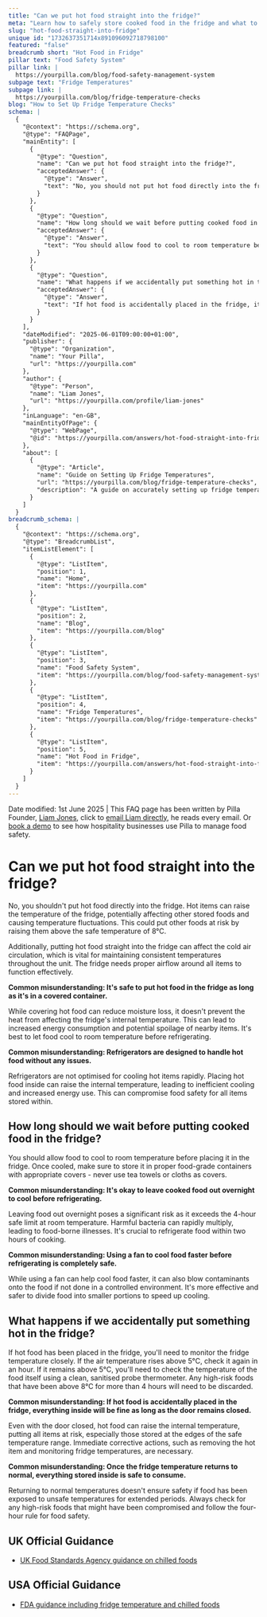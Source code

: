 ```yaml
---
title: "Can we put hot food straight into the fridge?"
meta: "Learn how to safely store cooked food in the fridge and what to do if you accidentally put hot food in the fridge, which can affect the temperature and spoil other foods."
slug: "hot-food-straight-into-fridge"
unique id: "1732637351714x891096092718798100"
featured: "false"
breadcrumb short: "Hot Food in Fridge"
pillar text: "Food Safety System"
pillar link: |
  https://yourpilla.com/blog/food-safety-management-system
subpage text: "Fridge Temperatures"
subpage link: |
  https://yourpilla.com/blog/fridge-temperature-checks
blog: "How to Set Up Fridge Temperature Checks"
schema: |
  {
    "@context": "https://schema.org",
    "@type": "FAQPage",
    "mainEntity": [
      {
        "@type": "Question",
        "name": "Can we put hot food straight into the fridge?",
        "acceptedAnswer": {
          "@type": "Answer",
          "text": "No, you should not put hot food directly into the fridge. Doing so can raise the temperature inside the fridge, potentially affecting other stored foods and causing temperature fluctuations. This could risk other foods by raising them above the safe temperature of 8°C. Furthermore, placing hot food straight into the fridge can hinder the necessary cold air circulation, which is crucial for maintaining consistent temperatures throughout the unit."
        }
      },
      {
        "@type": "Question",
        "name": "How long should we wait before putting cooked food in the fridge?",
        "acceptedAnswer": {
          "@type": "Answer",
          "text": "You should allow food to cool to room temperature before placing it in the fridge. Once cooled, store it in proper food-grade containers with appropriate covers. It is crucial to refrigerate food within two hours of cooking to avoid the risk of harmful bacteria that can multiply rapidly and potentially cause food-borne illnesses."
        }
      },
      {
        "@type": "Question",
        "name": "What happens if we accidentally put something hot in the fridge?",
        "acceptedAnswer": {
          "@type": "Answer",
          "text": "If hot food is accidentally placed in the fridge, it's vital to monitor the fridge temperature closely. If the air temperature rises above 5°C, recheck it after an hour. If it remains high, the temperature of the food itself should be checked using a clean, sanitised probe thermometer. High-risk foods that have been above 8°C for more than 4 hours are considered unsafe and should be discarded."
        }
      }
    ],
    "dateModified": "2025-06-01T09:00:00+01:00",
    "publisher": {
      "@type": "Organization",
      "name": "Your Pilla",
      "url": "https://yourpilla.com"
    },
    "author": {
      "@type": "Person",
      "name": "Liam Jones",
      "url": "https://yourpilla.com/profile/liam-jones"
    },
    "inLanguage": "en-GB",
    "mainEntityOfPage": {
      "@type": "WebPage",
      "@id": "https://yourpilla.com/answers/hot-food-straight-into-fridge"
    },
    "about": [
      {
        "@type": "Article",
        "name": "Guide on Setting Up Fridge Temperatures",
        "url": "https://yourpilla.com/blog/fridge-temperature-checks",
        "description": "A guide on accurately setting up fridge temperatures to ensure food safety within catering environments."
      }
    ]
  }
breadcrumb_schema: |
  {
    "@context": "https://schema.org",
    "@type": "BreadcrumbList",
    "itemListElement": [
      {
        "@type": "ListItem",
        "position": 1,
        "name": "Home",
        "item": "https://yourpilla.com"
      },
      {
        "@type": "ListItem",
        "position": 2,
        "name": "Blog",
        "item": "https://yourpilla.com/blog"
      },
      {
        "@type": "ListItem",
        "position": 3,
        "name": "Food Safety System",
        "item": "https://yourpilla.com/blog/food-safety-management-system"
      },
      {
        "@type": "ListItem",
        "position": 4,
        "name": "Fridge Temperatures",
        "item": "https://yourpilla.com/blog/fridge-temperature-checks"
      },
      {
        "@type": "ListItem",
        "position": 5,
        "name": "Hot Food in Fridge",
        "item": "https://yourpilla.com/answers/hot-food-straight-into-fridge"
      }
    ]
  }
---
```


Date modified: 1st June 2025 | This FAQ page has been written by Pilla Founder, [Liam Jones](https://yourpilla.com/profile/liam-jones), click to [email Liam directly](https://mailto:liam@yourpilla.com/), he reads every email. Or [book a demo](https://calendly.com/pilla/demo) to see how hospitality businesses use Pilla to manage food safety.

# Can we put hot food straight into the fridge?

No, you shouldn't put hot food directly into the fridge. Hot items can raise the temperature of the fridge, potentially affecting other stored foods and causing temperature fluctuations. This could put other foods at risk by raising them above the safe temperature of 8°C.

Additionally, putting hot food straight into the fridge can affect the cold air circulation, which is vital for maintaining consistent temperatures throughout the unit. The fridge needs proper airflow around all items to function effectively.

**Common misunderstanding: It's safe to put hot food in the fridge as long as it's in a covered container.**

While covering hot food can reduce moisture loss, it doesn't prevent the heat from affecting the fridge's internal temperature. This can lead to increased energy consumption and potential spoilage of nearby items. It's best to let food cool to room temperature before refrigerating.

**Common misunderstanding: Refrigerators are designed to handle hot food without any issues.**

Refrigerators are not optimised for cooling hot items rapidly. Placing hot food inside can raise the internal temperature, leading to inefficient cooling and increased energy use. This can compromise food safety for all items stored within.

## How long should we wait before putting cooked food in the fridge?

You should allow food to cool to room temperature before placing it in the fridge. Once cooled, make sure to store it in proper food-grade containers with appropriate covers - never use tea towels or cloths as covers.

**Common misunderstanding: It's okay to leave cooked food out overnight to cool before refrigerating.**

Leaving food out overnight poses a significant risk as it exceeds the 4-hour safe limit at room temperature. Harmful bacteria can rapidly multiply, leading to food-borne illnesses. It's crucial to refrigerate food within two hours of cooking.

**Common misunderstanding: Using a fan to cool food faster before refrigerating is completely safe.**

While using a fan can help cool food faster, it can also blow contaminants onto the food if not done in a controlled environment. It's more effective and safer to divide food into smaller portions to speed up cooling.

## What happens if we accidentally put something hot in the fridge?

If hot food has been placed in the fridge, you'll need to monitor the fridge temperature closely. If the air temperature rises above 5°C, check it again in an hour. If it remains above 5°C, you'll need to check the temperature of the food itself using a clean, sanitised probe thermometer. Any high-risk foods that have been above 8°C for more than 4 hours will need to be discarded.

**Common misunderstanding: If hot food is accidentally placed in the fridge, everything inside will be fine as long as the door remains closed.**

Even with the door closed, hot food can raise the internal temperature, putting all items at risk, especially those stored at the edges of the safe temperature range. Immediate corrective actions, such as removing the hot item and monitoring fridge temperatures, are necessary.

**Common misunderstanding: Once the fridge temperature returns to normal, everything stored inside is safe to consume.**

Returning to normal temperatures doesn't ensure safety if food has been exposed to unsafe temperatures for extended periods. Always check for any high-risk foods that might have been compromised and follow the four-hour rule for food safety.

## UK Official Guidance

-   [UK Food Standards Agency guidance on chilled foods](https://www.food.gov.uk/safety-hygiene/how-to-chill-freeze-and-defrost-food-safely)

## USA Official Guidance

-   [FDA guidance including fridge temperature and chilled foods](https://www.fda.gov/consumers/consumer-updates/are-you-storing-food-safely)